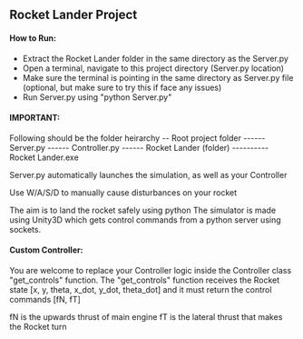 ## Rocket Lander Project

#### How to Run:
- Extract the Rocket Lander folder in the same directory as the Server.py
- Open a terminal, navigate to this project directory (Server.py location)
- Make sure the terminal is pointing in the same directory as Server.py file (optional, but make sure to try this if face any issues)
- Run Server.py using "python Server.py"

#### IMPORTANT:
Following should be the folder heirarchy
-- Root project folder
------ Server.py
------ Controller.py
------ Rocket Lander (folder)
---------- Rocket Lander.exe

Server.py automatically launches the simulation, as well as your Controller

Use W/A/S/D to manually cause disturbances on your rocket

The aim is to land the rocket safely using python
The simulator is made using Unity3D which gets control commands from a python server using sockets.

#### Custom Controller:
You are welcome to replace your Controller logic inside the Controller class "get_controls" function.
The "get_controls" function receives the Rocket state [x, y, theta, x_dot, y_dot, theta_dot] and it must return the control commands [fN, fT]

fN is the upwards thrust of main engine
fT is the lateral thrust that makes the Rocket turn
